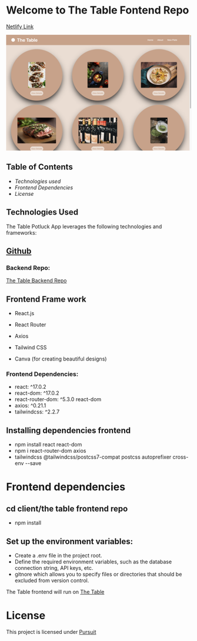 # Welcome to The Table Fontend Repo 

[Netlify Link](https://thetable-app.netlify.app/)

![Index Page View](./src/images/IndexScreenshot.png)
## Table of Contents
- _Technologies used_
- _Frontend Dependencies_
- _License_

##  Technologies Used
The Table Potluck App leverages the following technologies and frameworks:

## [Github](https://github.com/)
### Backend Repo:
[The Table Backend Repo](https://github.com/joshuanelsondev/table-backend-project)

## Frontend Frame work
- React.js
- React Router
- Axios


- Tailwind CSS
- Canva (for creating beautiful designs)


### Frontend Dependencies: 
- react: ^17.0.2
- react-dom: ^17.0.2
- react-router-dom: ^5.3.0
react-dom
- axios: ^0.21.1
- tailwindcss: ^2.2.7



## Installing dependencies frontend
 - npm install react react-dom 
 - npm i react-router-dom axios  
 - tailwindcss @tailwindcss/postcss7-compat postcss autoprefixer cross-env --save

# Frontend dependencies 
 ## cd client/the table frontend repo  
 - npm install

 ## Set up the environment variables:

- Create a .env file in the project root.
- Define the required environment variables, such as the database connection string, API keys, etc.
- gitnore which allows you to specify files or directories that should be excluded from version control. 

The Table frontend will run on [The Table](http://localhost:3000)

# License
This project is licensed under [Pursuit](https://www.pursuit.org/)
